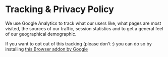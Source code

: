 # Tracking & Privacy Policy

We use Google Analytics to track what our users like, what pages are most visited, the sources of our traffic, session statistics and to get a general feel of our geographical demographic.

If you want to opt out of this tracking (please don't :) you can do so by installing [this Browser addon by Google](https://chrome.google.com/webstore/detail/google-analytics-opt-out/fllaojicojecljbmefodhfapmkghcbnh?hl=en)
